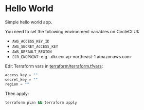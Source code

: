 # Hello World

Simple hello world app.

You need to set the following environment variables on CircleCI UI:

* `AWS_ACCESS_KEY_ID`
* `AWS_SECRET_ACCESS_KEY`
* `AWS_DEFAULT_REGION`
* `ECR_ENDPOINT`: e.g. <ACCOUNT-ID>.dkr.ecr.ap-northeast-1.amazonaws.com

Edit Terraform vars in [terraform/terraform.tfvars](terraform/terraform.tfvars):

```terraform
access_key = ""
secret_key = ""
region = ""
```

Then apply:

```bash
terraform plan && terraform apply
```

